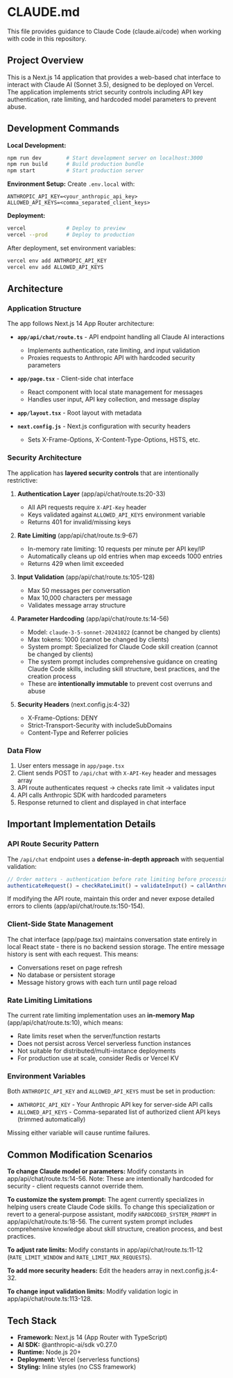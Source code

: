 # CLAUDE.md

This file provides guidance to Claude Code (claude.ai/code) when working with code in this repository.

## Project Overview

This is a Next.js 14 application that provides a web-based chat interface to interact with Claude AI (Sonnet 3.5), designed to be deployed on Vercel. The application implements strict security controls including API key authentication, rate limiting, and hardcoded model parameters to prevent abuse.

## Development Commands

**Local Development:**
```bash
npm run dev        # Start development server on localhost:3000
npm run build      # Build production bundle
npm start          # Start production server
```

**Environment Setup:**
Create `.env.local` with:
```
ANTHROPIC_API_KEY=<your_anthropic_api_key>
ALLOWED_API_KEYS=<comma_separated_client_keys>
```

**Deployment:**
```bash
vercel             # Deploy to preview
vercel --prod      # Deploy to production
```

After deployment, set environment variables:
```bash
vercel env add ANTHROPIC_API_KEY
vercel env add ALLOWED_API_KEYS
```

## Architecture

### Application Structure

The app follows Next.js 14 App Router architecture:

- **`app/api/chat/route.ts`** - API endpoint handling all Claude AI interactions
  - Implements authentication, rate limiting, and input validation
  - Proxies requests to Anthropic API with hardcoded security parameters

- **`app/page.tsx`** - Client-side chat interface
  - React component with local state management for messages
  - Handles user input, API key collection, and message display

- **`app/layout.tsx`** - Root layout with metadata

- **`next.config.js`** - Next.js configuration with security headers
  - Sets X-Frame-Options, X-Content-Type-Options, HSTS, etc.

### Security Architecture

The application has **layered security controls** that are intentionally restrictive:

1. **Authentication Layer** (app/api/chat/route.ts:20-33)
   - All API requests require `X-API-Key` header
   - Keys validated against `ALLOWED_API_KEYS` environment variable
   - Returns 401 for invalid/missing keys

2. **Rate Limiting** (app/api/chat/route.ts:9-67)
   - In-memory rate limiting: 10 requests per minute per API key/IP
   - Automatically cleans up old entries when map exceeds 1000 entries
   - Returns 429 when limit exceeded

3. **Input Validation** (app/api/chat/route.ts:105-128)
   - Max 50 messages per conversation
   - Max 10,000 characters per message
   - Validates message array structure

4. **Parameter Hardcoding** (app/api/chat/route.ts:14-56)
   - Model: `claude-3-5-sonnet-20241022` (cannot be changed by clients)
   - Max tokens: 1000 (cannot be changed by clients)
   - System prompt: Specialized for Claude Code skill creation (cannot be changed by clients)
   - The system prompt includes comprehensive guidance on creating Claude Code skills, including skill structure, best practices, and the creation process
   - These are **intentionally immutable** to prevent cost overruns and abuse

5. **Security Headers** (next.config.js:4-32)
   - X-Frame-Options: DENY
   - Strict-Transport-Security with includeSubDomains
   - Content-Type and Referrer policies

### Data Flow

1. User enters message in `app/page.tsx`
2. Client sends POST to `/api/chat` with `X-API-Key` header and messages array
3. API route authenticates request → checks rate limit → validates input
4. API calls Anthropic SDK with hardcoded parameters
5. Response returned to client and displayed in chat interface

## Important Implementation Details

### API Route Security Pattern

The `/api/chat` endpoint uses a **defense-in-depth approach** with sequential validation:

```typescript
// Order matters - authentication before rate limiting before processing
authenticateRequest() → checkRateLimit() → validateInput() → callAnthropicAPI()
```

If modifying the API route, maintain this order and never expose detailed errors to clients (app/api/chat/route.ts:150-154).

### Client-Side State Management

The chat interface (app/page.tsx) maintains conversation state entirely in local React state - there is no backend session storage. The entire message history is sent with each request. This means:

- Conversations reset on page refresh
- No database or persistent storage
- Message history grows with each turn until page reload

### Rate Limiting Limitations

The current rate limiting implementation uses an **in-memory Map** (app/api/chat/route.ts:10), which means:

- Rate limits reset when the server/function restarts
- Does not persist across Vercel serverless function instances
- Not suitable for distributed/multi-instance deployments
- For production use at scale, consider Redis or Vercel KV

### Environment Variables

Both `ANTHROPIC_API_KEY` and `ALLOWED_API_KEYS` must be set in production:

- `ANTHROPIC_API_KEY` - Your Anthropic API key for server-side API calls
- `ALLOWED_API_KEYS` - Comma-separated list of authorized client API keys (trimmed automatically)

Missing either variable will cause runtime failures.

## Common Modification Scenarios

**To change Claude model or parameters:**
Modify constants in app/api/chat/route.ts:14-56. Note: These are intentionally hardcoded for security - client requests cannot override them.

**To customize the system prompt:**
The agent currently specializes in helping users create Claude Code skills. To change this specialization or revert to a general-purpose assistant, modify `HARDCODED_SYSTEM_PROMPT` in app/api/chat/route.ts:18-56. The current system prompt includes comprehensive knowledge about skill structure, creation process, and best practices.

**To adjust rate limits:**
Modify constants in app/api/chat/route.ts:11-12 (`RATE_LIMIT_WINDOW` and `RATE_LIMIT_MAX_REQUESTS`).

**To add more security headers:**
Edit the headers array in next.config.js:4-32.

**To change input validation limits:**
Modify validation logic in app/api/chat/route.ts:113-128.

## Tech Stack

- **Framework:** Next.js 14 (App Router with TypeScript)
- **AI SDK:** @anthropic-ai/sdk v0.27.0
- **Runtime:** Node.js 20+
- **Deployment:** Vercel (serverless functions)
- **Styling:** Inline styles (no CSS framework)
